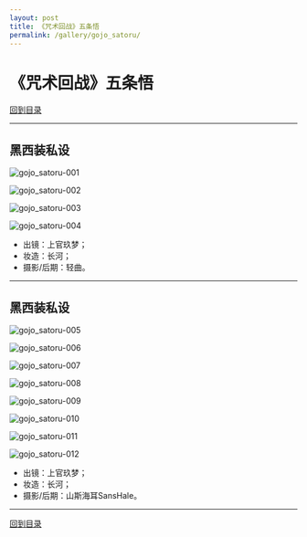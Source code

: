 ```yaml
---
layout: post
title: 《咒术回战》五条悟
permalink: /gallery/gojo_satoru/
---
```


# 《咒术回战》五条悟

[回到目录](../)

---

## 黑西装私设

![gojo_satoru-001](black_suit/gojo_satoru-001.jpg)

![gojo_satoru-002](black_suit/gojo_satoru-002.jpg)

![gojo_satoru-003](black_suit/gojo_satoru-003.jpg)

![gojo_satoru-004](black_suit/gojo_satoru-004.jpg)

- 出镜：上官玖梦；
- 妆造：长河；
- 摄影/后期：轻曲。

---

## 黑西装私设

![gojo_satoru-005](black_suit/gojo_satoru-005.jpg)

![gojo_satoru-006](black_suit/gojo_satoru-006.jpg)

![gojo_satoru-007](black_suit/gojo_satoru-007.jpg)

![gojo_satoru-008](black_suit/gojo_satoru-008.jpg)

![gojo_satoru-009](black_suit/gojo_satoru-009.jpg)

![gojo_satoru-010](black_suit/gojo_satoru-010.jpg)

![gojo_satoru-011](black_suit/gojo_satoru-011.jpg)

![gojo_satoru-012](black_suit/gojo_satoru-012.jpg)

- 出镜：上官玖梦；
- 妆造：长河；
- 摄影/后期：山斯海耳SansHale。

---

[回到目录](../)